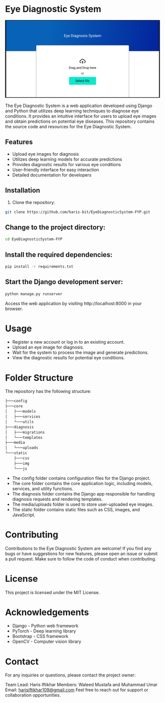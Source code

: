 # Eye Diagnostic System

![Upload a file to diagnose](edspic.png)

The Eye Diagnostic System is a web application developed using Django and Python that utilizes deep learning techniques to diagnose eye conditions. It provides an intuitive interface for users to upload eye images and obtain predictions on potential eye diseases. This repository contains the source code and resources for the Eye Diagnostic System.

## Features

- Upload eye images for diagnosis
- Utilizes deep learning models for accurate predictions
- Provides diagnostic results for various eye conditions
- User-friendly interface for easy interaction
- Detailed documentation for developers

## Installation

1. Clone the repository:

```bash
git clone https://github.com/haris-bit/EyeDiagnosticSystem-FYP.git
```


## Change to the project directory:
```bash
cd EyeDiagnosticSystem-FYP
```

## Install the required dependencies:
```bash
pip install -r requirements.txt
```

## Start the Django development server:
```bash
python manage.py runserver
```

Access the web application by visiting http://localhost:8000 in your browser.

# Usage

- Register a new account or log in to an existing account.
- Upload an eye image for diagnosis.
- Wait for the system to process the image and generate predictions.
- View the diagnostic results for potential eye conditions.

# Folder Structure
The repository has the following structure:

```bash
├───config
├───core
│   ├───models
│   ├───services
│   └───utils
├───diagnosis
│   ├───migrations
│   └───templates
├───media
│   └───uploads
└───static
    ├───css
    ├───img
    └───js
```

- The config folder contains configuration files for the Django project.
- The core folder contains the core application logic, including models, services, and utility functions.
- The diagnosis folder contains the Django app responsible for handling diagnosis requests and rendering templates.
- The media/uploads folder is used to store user-uploaded eye images.
- The static folder contains static files such as CSS, images, and JavaScript.

# Contributing
Contributions to the Eye Diagnostic System are welcome! If you find any bugs or have suggestions for new features, please open an issue or submit a pull request. Make sure to follow the code of conduct when contributing.

# License
This project is licensed under the MIT License.

# Acknowledgements

- Django - Python web framework
- PyTorch - Deep learning library
- Bootstrap - CSS framework
- OpenCV - Computer vision library

# Contact

For any inquiries or questions, please contact the project owner:

Team Lead: Haris Iftikhar
Members: Waleed Mustafa and Muhammad Umar
Email: harisiftikhar109@gmail.com
Feel free to reach out for support or collaboration opportunities.